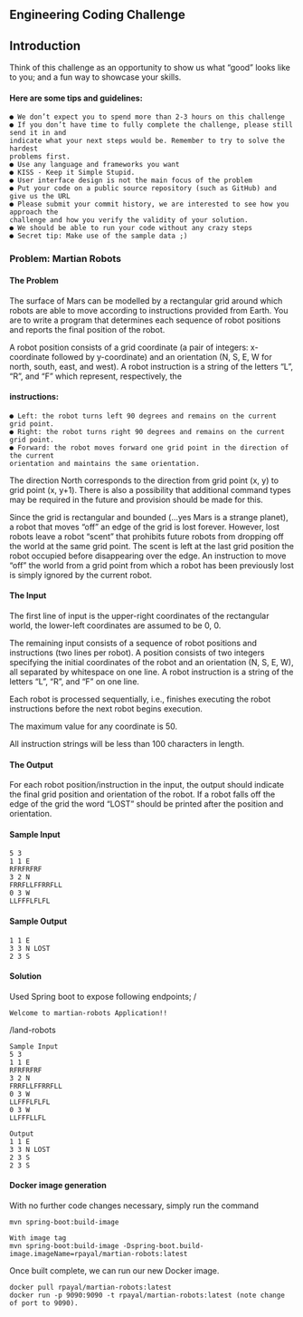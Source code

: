 ## Engineering Coding Challenge
## Introduction
Think of this challenge as an opportunity to show us what “good” looks like to you; and a fun
way to showcase your skills.

#### Here are some tips and guidelines:
```
● We don’t expect you to spend more than 2-3 hours on this challenge
● If you don’t have time to fully complete the challenge, please still send it in and
indicate what your next steps would be. Remember to try to solve the hardest
problems first.
● Use any language and frameworks you want
● KISS - Keep it Simple Stupid.
● User interface design is not the main focus of the problem
● Put your code on a public source repository (such as GitHub) and give us the URL
● Please submit your commit history, we are interested to see how you approach the
challenge and how you verify the validity of your solution.
● We should be able to run your code without any crazy steps
● Secret tip: Make use of the sample data ;)
```

### Problem: Martian Robots
#### The Problem
The surface of Mars can be modelled by a rectangular grid around which robots are able to
move according to instructions provided from Earth. You are to write a program that
determines each sequence of robot positions and reports the final position of the robot.

A robot position consists of a grid coordinate (a pair of integers: x-coordinate followed by
y-coordinate) and an orientation (N, S, E, W for north, south, east, and west).
A robot instruction is a string of the letters “L”, “R”, and “F” which represent, respectively, the
#### instructions:
```
● Left: the robot turns left 90 degrees and remains on the current grid point.
● Right: the robot turns right 90 degrees and remains on the current grid point.
● Forward: the robot moves forward one grid point in the direction of the current
orientation and maintains the same orientation.
```
The direction North corresponds to the direction from grid point (x, y) to grid point (x, y+1).
There is also a possibility that additional command types may be required in the future and
provision should be made for this.

Since the grid is rectangular and bounded (...yes Mars is a strange planet), a robot that moves
“off” an edge of the grid is lost forever. However, lost robots leave a robot “scent” that
prohibits future robots from dropping off the world at the same grid point. The scent is left at
the last grid position the robot occupied before disappearing over the edge. An instruction to
move “off” the world from a grid point from which a robot has been previously lost is simply
ignored by the current robot.

#### The Input
The first line of input is the upper-right coordinates of the rectangular world, the lower-left
coordinates are assumed to be 0, 0.

The remaining input consists of a sequence of robot positions and instructions (two lines per
robot). A position consists of two integers specifying the initial coordinates of the robot and an
orientation (N, S, E, W), all separated by whitespace on one line. A robot instruction is a string
of the letters “L”, “R”, and “F” on one line.

Each robot is processed sequentially, i.e., finishes executing the robot instructions before the
next robot begins execution.

The maximum value for any coordinate is 50.

All instruction strings will be less than 100 characters in length.

#### The Output
For each robot position/instruction in the input, the output should indicate the final grid
position and orientation of the robot. If a robot falls off the edge of the grid the word “LOST”
should be printed after the position and orientation.

#### Sample Input
```
5 3
1 1 E
RFRFRFRF
3 2 N
FRRFLLFFRRFLL
0 3 W
LLFFFLFLFL
```
#### Sample Output
```
1 1 E
3 3 N LOST
2 3 S
```

#### Solution
Used Spring boot to expose following endpoints;
/
```aidl
Welcome to martian-robots Application!!
```
/land-robots
```aidl
Sample Input
5 3
1 1 E
RFRFRFRF
3 2 N
FRRFLLFFRRFLL
0 3 W
LLFFFLFLFL
0 3 W
LLFFFLLFL

Output
1 1 E
3 3 N LOST
2 3 S
2 3 S
```

#### Docker image generation
With no further code changes necessary, simply run the command
```$xslt
mvn spring-boot:build-image

With image tag
mvn spring-boot:build-image -Dspring-boot.build-image.imageName=rpayal/martian-robots:latest
```
Once built complete, we can run our new Docker image. 
```$xslt
docker pull rpayal/martian-robots:latest
docker run -p 9090:9090 -t rpayal/martian-robots:latest (note change of port to 9090).
```
